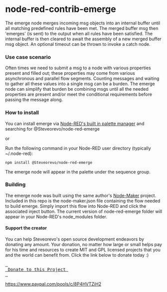 # node-red-contrib-emerge
The emerge node merges incoming msg objects into an internal buffer until all matching predefined rules have been met. The merged buffer msg then 'emerges' (is sent) to the output when all rules have been satisfied. The internal buffer is then cleared to await the assembly of a new merged buffer msg object. An optional timeout can be thrown to invoke a catch node. 

### Use case scenario
Often times we need to submit a msg to a node with various properties present and filled out; these properties may come from various asynchronous and parallel flow segments. Counting messages and waiting to gather all these values into a single msg can be a burden. The emerge node can simplify that burden be combining msgs until all the needed properties are present and/or meet the conditional requirements before passing the message along. 

### How to install
You can install emerge via [Node-RED's built in palette manager](https://nodered.org/docs/user-guide/editor/palette/manager) and searching for @Steveorevo/node-red-emerge

or 

Run the following command in your Node-RED user directory (typically ~/.node-red):

    npm install @Steveorevo/node-red-emerge

The emerge node will appear in the palette under the sequence group.

### Building
The emerge node was built using the same author's [Node-Maker](https://github.com/steveorevo/node-maker) project. Included in this repo is the node-maker.json file containing the flow needed to build emerge. Simply import this flow into Node-RED and click the associated inject button. The current version of node-red-emerge folder will appear in your Node-RED's node_modules folder. 

#### Support the creator
You can help Steveorevo's open source development endeavors by donating any amount. Your donation, no matter how large or small helps pay for his time and resources to create MIT and GPL licensed projects that you and the world can benefit from. Click the link below to donate today :)
<div>
         

[<kbd> <br> Donate to this Project <br> </kbd>][KBD]


</div>


<!---------------------------------------------------------------------------->

[KBD]: https://www.paypal.com/pools/c/8P4HVTZiH2

https://www.paypal.com/pools/c/8P4HVTZiH2

